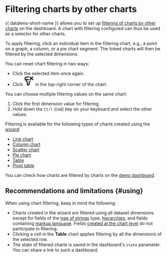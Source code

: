 # Filtering charts by other charts

{{ datalens-short-name }} allows you to set up [filtering of charts by other charts](../operations/dashboard/add-filtration.md) on the dashboard. A chart with filtering configured can thus be used as a selector for other charts.

To apply filtering, click an individual item in the filtering chart, e.g., a point on a graph, a column, or a pie chart segment. The linked charts will then be filtered by the selected dimensions.

You can reset chart filtering in two ways:

* Click the selected item once again.
* Click ![image](../../_assets/datalens/clear-filters.svg) in the top-right corner of the chart.

You can choose multiple filtering values on the same chart:

1. Click the first dimension value for filtering.
1. Hold down the `Ctrl` (`Cmd`) key on your keyboard and select the other values.

Filtering is available for the following types of charts created using the [wizard](../concepts/chart/dataset-based-charts.md):

* [Line chart](../visualization-ref/line-chart.md)
* [Column chart](../visualization-ref/column-chart.md)
* [Scatter chart](../visualization-ref/scatter-chart.md)
* [Pie chart](../visualization-ref/pie-chart.md)
* [Table](../visualization-ref/table-chart.md)
* [Pivot table](../visualization-ref/pivot-table-chart.md)


You can check how charts are filtered by charts on the [demo dashboard](https://datalens.yandex/9fms9uae7ip02?tab=LoG).



## Recommendations and limitations {#using}

When using chart filtering, keep in mind the following:

* Charts created in the wizard are filtered using all dataset dimensions except for fields of the [tree of strings](../dataset/data-types.md#tree-hierarchy) type, [hierarchies](../operations/chart/add-hierarchy.md), and fields containing [markup language](../function-ref/markup-functions.md). Fields [created at the chart level](../concepts/aggregation-tutorial.md#add-measure-in-chart) do not participate in filtering.
* Clicking a cell in the **Table** chart applies filtering by all the dimensions of the selected row.
* The state of filtered charts is saved in the dashboard's `state` parameter. You can share a link to such a dashboard.
